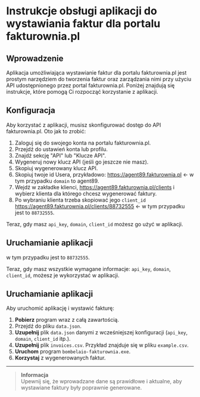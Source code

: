 # Instrukcje obsługi aplikacji do wystawiania faktur dla portalu fakturownia.pl

## Wprowadzenie

Aplikacja umożliwiająca wystawianie faktur dla portalu fakturownia.pl jest prostym narzędziem do tworzenia faktur oraz zarządzania nimi przy użyciu API udostępnionego przez portal fakturownia.pl. Poniżej znajdują się instrukcje, które pomogą Ci rozpocząć korzystanie z aplikacji.

## Konfiguracja

Aby korzystać z aplikacji, musisz skonfigurować dostęp do API fakturownia.pl. Oto jak to zrobić:

1. Zaloguj się do swojego konta na portalu fakturownia.pl.
2. Przejdź do ustawień konta lub profilu.
3. Znajdź sekcję "API" lub "Klucze API".
4. Wygeneruj nowy klucz API (jeśli go jeszcze nie masz).
5. Skopiuj wygenerowany klucz API. 
6. Skopiuj twoje id Usera, przykładowo: https://agent89.fakturownia.pl <- w tym przypadku `domain` to agent89.
7. Wejdź w zakładke klienci, https://agent89.fakturownia.pl/clients i wybierz klienta dla którego chcesz wygenerować faktury.
8. Po wybraniu klienta trzeba skopiować jego `client_id` https://agent89.fakturownia.pl/clients/88732555 <- w tym przypadku jest to  `88732555`.


Teraz, gdy masz `api_key`, `domain`, `client_id` możesz go użyć w aplikacji.

## Uruchamianie aplikacji

w tym przypadku jest to `88732555`.

Teraz, gdy masz wszystkie wymagane informacje: `api_key`, `domain`, `client_id`, możesz je wykorzystać w aplikacji.

## Uruchamianie aplikacji

Aby uruchomić aplikację i wystawić fakturę:

1. **Pobierz** program wraz z całą zawartością.
2. Przejdź do pliku `data.json`.
3. **Uzupełnij** plik `data.json` danymi z wcześniejszej konfiguracji (`api_key`, `domain`, `client_id` itp.).
4. **Uzupełnij** plik `invoices.csv`. Przykład znajduje się w pliku `example.csv`.
5. **Uruchom** program `bombelaio-fakturownia.exe`.
6. **Korzystaj** z wygenerowanych faktur.

---

> **Informacja**  
> Upewnij się, że wprowadzane dane są prawidłowe i aktualne, aby wystawiane faktury były poprawnie generowane.
